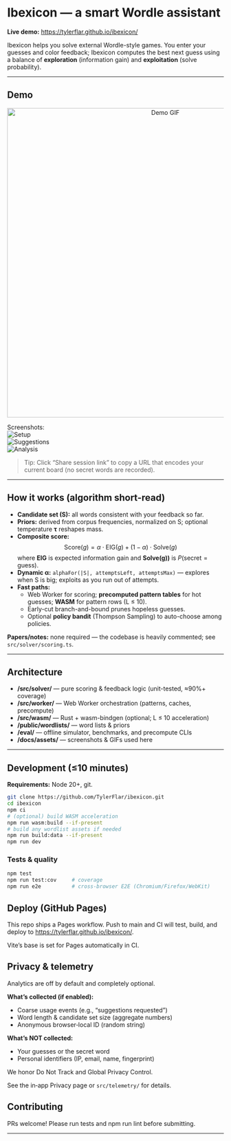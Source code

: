 # Ibexicon — a smart Wordle assistant

**Live demo:** https://tylerflar.github.io/ibexicon/

Ibexicon helps you solve external Wordle-style games. You enter your guesses and color feedback; Ibexicon computes the best next guess using a balance of **exploration** (information gain) and **exploitation** (solve probability).

---

## Demo

<p align="center">
  <img src="docs/assets/ibexicon-demo.gif" alt="Demo GIF" width="720" />
</p>

Screenshots:  
![Setup](docs/assets/screen-setup.png)  
![Suggestions](docs/assets/screen-suggest.png)  
![Analysis](docs/assets/screen-analysis.png)

> Tip: Click “Share session link” to copy a URL that encodes your current board (no secret words are recorded).

---

## How it works (algorithm short-read)

- **Candidate set (S):** all words consistent with your feedback so far.  
- **Priors:** derived from corpus frequencies, normalized on S; optional temperature **τ** reshapes mass.  
- **Composite score:**  
  $$
  	\mathrm{Score}(g) = \alpha \cdot \mathrm{EIG}(g) + (1-\alpha)\cdot \mathrm{Solve}(g)
  $$
  where **EIG** is expected information gain and **Solve(g))** is $P(\text{secret}=\text{guess})$.  
- **Dynamic α:** `alphaFor(|S|, attemptsLeft, attemptsMax)` — explores when S is big; exploits as you run out of attempts.  
- **Fast paths:**  
  - Web Worker for scoring; **precomputed pattern tables** for hot guesses; **WASM** for pattern rows (L ≤ 10).  
  - Early-cut branch-and-bound prunes hopeless guesses.  
  - Optional **policy bandit** (Thompson Sampling) to auto-choose among policies.

**Papers/notes:** none required — the codebase is heavily commented; see `src/solver/scoring.ts`.

---

## Architecture

- **/src/solver/** — pure scoring & feedback logic (unit-tested, ≈90%+ coverage)  
- **/src/worker/** — Web Worker orchestration (patterns, caches, precompute)  
- **/src/wasm/** — Rust + wasm-bindgen (optional; L ≤ 10 acceleration)  
- **/public/wordlists/** — word lists & priors  
- **/eval/** — offline simulator, benchmarks, and precompute CLIs  
- **/docs/assets/** — screenshots & GIFs used here

---

## Development (≤10 minutes)

**Requirements:** Node 20+, git.

```bash
git clone https://github.com/TylerFlar/ibexicon.git
cd ibexicon
npm ci
# (optional) build WASM acceleration
npm run wasm:build --if-present
# build any wordlist assets if needed
npm run build:data --if-present
npm run dev
```

### Tests & quality

```bash
npm test
npm run test:cov     # coverage
npm run e2e          # cross-browser E2E (Chromium/Firefox/WebKit)
```

## Deploy (GitHub Pages)

This repo ships a Pages workflow. Push to main and CI will test, build, and deploy to
https://tylerflar.github.io/ibexicon/.

Vite’s base is set for Pages automatically in CI.

## Privacy & telemetry

Analytics are off by default and completely optional.

**What’s collected (if enabled):**
- Coarse usage events (e.g., “suggestions requested”)
- Word length & candidate set size (aggregate numbers)
- Anonymous browser‑local ID (random string)

**What’s NOT collected:**
- Your guesses or the secret word
- Personal identifiers (IP, email, name, fingerprint)

We honor Do Not Track and Global Privacy Control.

See the in‑app Privacy page or `src/telemetry/` for details.

## Contributing

PRs welcome! Please run tests and npm run lint before submitting.

---
